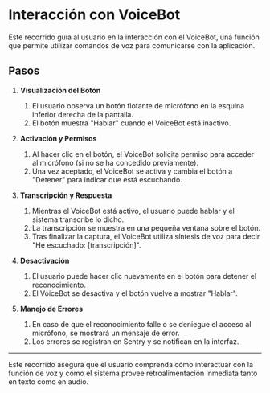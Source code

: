 # Interacción con VoiceBot

Este recorrido guía al usuario en la interacción con el VoiceBot, una función que permite utilizar comandos de voz para comunicarse con la aplicación.

## Pasos

1. **Visualización del Botón**
   1. El usuario observa un botón flotante de micrófono en la esquina inferior derecha de la pantalla.
   2. El botón muestra "Hablar" cuando el VoiceBot está inactivo.

2. **Activación y Permisos**
   1. Al hacer clic en el botón, el VoiceBot solicita permiso para acceder al micrófono (si no se ha concedido previamente).
   2. Una vez aceptado, el VoiceBot se activa y cambia el botón a "Detener" para indicar que está escuchando.

3. **Transcripción y Respuesta**
   1. Mientras el VoiceBot está activo, el usuario puede hablar y el sistema transcribe lo dicho.
   2. La transcripción se muestra en una pequeña ventana sobre el botón.
   3. Tras finalizar la captura, el VoiceBot utiliza síntesis de voz para decir "He escuchado: [transcripción]".

4. **Desactivación**
   1. El usuario puede hacer clic nuevamente en el botón para detener el reconocimiento.
   2. El VoiceBot se desactiva y el botón vuelve a mostrar "Hablar".

5. **Manejo de Errores**
   1. En caso de que el reconocimiento falle o se deniegue el acceso al micrófono, se mostrará un mensaje de error.
   2. Los errores se registran en Sentry y se notifican en la interfaz.

---
Este recorrido asegura que el usuario comprenda cómo interactuar con la función de voz y cómo el sistema provee retroalimentación inmediata tanto en texto como en audio.